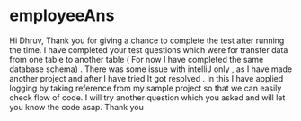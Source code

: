 # employeeAns
Hi Dhruv,
Thank you for giving a chance to complete the test after running the time.
I have completed your test questions which were for transfer data from one table to another table ( For now I have completed the same database schema) . There was some issue with intelliJ only , as I have made another project and after I have tried It got resolved . In this I have applied logging by taking reference from my sample project so that we can easily check flow of code.
I will try another question which you asked and will let you know the code asap.
Thank you

